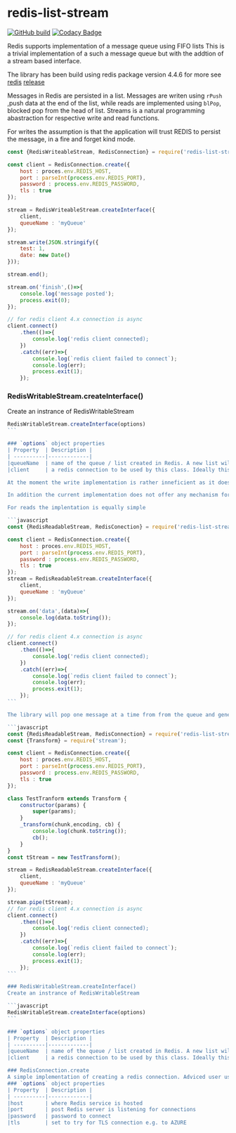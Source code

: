 # redis-list-stream
[![GitHub build](https://github.com/nickfloros/redis-list-stream/actions/workflows/build.js.yml/badge.svg?branch=master)](https://github.com/nickfloros/redis-list-stream/actions/workflows/build.js.yml) [![Codacy Badge](https://app.codacy.com/project/badge/Grade/f56bb9a8ad374d15af01205d1196fac2)](https://app.codacy.com/gh/nickfloros/redis-list-stream/dashboard?utm_source=gh&utm_medium=referral&utm_content=&utm_campaign=Badge_grade)

Redis supports implementation of a message queue using FIFO lists 
This is a trivial implementation of a such a message queue but with the addtion of a stream based interface. 

The library has been build using redis package version 4.4.6 for more see [redis](https://github.com/NodeRedis/node_redis) [release](https://github.com/redis/node-redis/releases/tag/redis%404.6.6)

Messages in Redis are persisted in a list. Messages are writen using ```rPush``` ,push data at the end of the list, while reads are implemented using ```blPop```, blocked pop from the head of list. Streams is a natural programming abastraction for respective write and read functions. 

For writes the assumption is that the application will trust REDIS to persist the message, in a fire and forget kind mode. 

```javascript
const {RedisWriteableStream, RedisConnection} = require('redis-list-stream');

const client = RedisConnection.create({
	host : proces.env.REDIS_HOST,
	port : parseInt(process.env.REDIS_PORT),
	password : process.env.REDIS_PASSWORD,
	tls : true
});

stream = RedisWriteableStream.createInterface({
	client,
	queueName : 'myQueue'
});

stream.write(JSON.stringify({
	test: 1,
	date: new Date()
}));

stream.end();

stream.on('finish',()=>{
	console.log('message posted');
	process.exit(0);
});

// for redis client 4.x connection is async
client.connect()
	.then(()=>{
		console.log('redis client connected);
	})
	.catch((err)=>{
		console.log(`redis client failed to connect`);
		console.log(err);
		process.exit(1);
	});
````
### RedisWritableStream.createInterface()
Create an instrance of RedisWritableStream

````javascript 
RedisWritableStream.createInterface(options)
```

### `options` object properties
| Property  | Description |
| ----------|-------------|
|queueName  | name of the queue / list created in Redis. A new list will be created if it does not exists otherwise will use the existing one |
|client     | a redis connection to be used by this class. Ideally this connection shouldn't be shared with other redis transactions |

At the moment the write implementation is rather inneficient as it does not 'batch' the writes, but that is for something for the very near future.

In addition the current implementation does not offer any mechanism for alerting the calling program of success or failure of the underlying ```rPush```. Again this is somehting that will be addressed very soon.

For reads the implentation is equally simple

```javascript
const {RedisReadableStream, RedisConection} = require('redis-list-stream');

const client = RedisConnection.create({
	host : proces.env.REDIS_HOST,
	port : parseInt(process.env.REDIS_PORT),
	password : process.env.REDIS_PASSWORD,
	tls : true
});
stream = RedisReadableStream.createInterface({
	client,
	queueName : 'myQueue'
});

stream.on('data',(data)=>{
	console.log(data.toString());
});

// for redis client 4.x connection is async
client.connect()
	.then(()=>{
		console.log('redis client connected);
	})
	.catch((err)=>{
		console.log(`redis client failed to connect`);
		console.log(err);
		process.exit(1);
	});
```

The library will pop one message at a time from from the queue and generate the ```data``` event. Another way to is implement a ```Tansform``` stream responsible of implementing the actions a process has to do when receives an message . The example below does exactly the same as the previous example. 

```javascript
const {RedisReadableStream, RedisConnection} = require('redis-list-stream');
const {Transform} = require('stream');

const client = RedisConnection.create({
	host : proces.env.REDIS_HOST,
	port : parseInt(process.env.REDIS_PORT),
	password : process.env.REDIS_PASSWORD,
	tls : true
});

class TestTranform extends Transform {
	constructor(params) {
		super(params);
	}
	_transform(chunk,encoding, cb) {
		console.log(chunk.toString());
		cb();
	}
}
const tStream = new TestTransform();

stream = RedisReadableStream.createInterface({
	client,
	queueName : 'myQueue'
});

stream.pipe(tStream);
// for redis client 4.x connection is async
client.connect()
	.then(()=>{
		console.log('redis client connected);
	})
	.catch((err)=>{
		console.log(`redis client failed to connect`);
		console.log(err);
		process.exit(1);
	});
```

### RedisWritableStream.createInterface()
Create an instrance of RedisWritableStream

```javascript
RedisWritableStream.createInterface(options)
```

### `options` object properties
| Property  | Description |
| ----------|-------------|
|queueName  | name of the queue / list created in Redis. A new list will be created if it does not exists otherwise will use the existing one |
|client     | a redis connection to be used by this class. Ideally this connection shouldn't be shared with other redis transactions |

### RedisConnection.create
A simple implementation of creating a redis connection. Adviced user use their own 
### `options` object properties
| Property  | Description |
| ----------|-------------|
|host       | where Redis service is hosted
|port       | post Redis server is listening for connections
|password   | password to connect
|tls        | set to try for TLS connection e.g. to AZURE